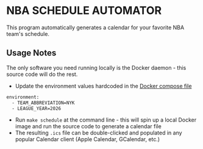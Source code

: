 # NBA SCHEDULE AUTOMATOR
 This program automatically generates a calendar for your favorite NBA team's schedule.

## Usage Notes

The only software you need running locally is the Docker daemon - this source code will do the rest.

* Update the environment values hardcoded in the [Docker compose file](./docker-compose.yml)
  
```bash
environment:
  - TEAM_ABBREVIATION=NYK
  - LEAGUE_YEAR=2026
```

* Run `make schedule` at the command line - this will spin up a local Docker image and run the source code to generate a calendar file
* The resulting `.ics` file can be double-clicked and populated in any popular Calendar client (Apple Calendar, GCalendar, etc.)
